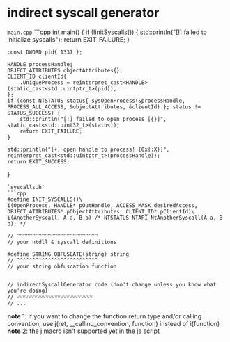 # indirect syscall generator
`main.cpp` ```cpp
int main() {
    if (!initSyscalls()) {
        std::println("[!] failed to initialize syscalls");
        return EXIT_FAILURE;
    }

    const DWORD pid{ 1337 };

    HANDLE processHandle;
    OBJECT_ATTRIBUTES objectAttributes{};
    CLIENT_ID clientId{
        .UniqueProcess = reinterpret_cast<HANDLE>(static_cast<std::uintptr_t>(pid)),
    };
    if (const NTSTATUS status{ sysOpenProcess(&processHandle, PROCESS_ALL_ACCESS, &objectAttributes, &clientId) }; status != STATUS_SUCCESS) {
        std::println("[!] failed to open process [{}]", static_cast<std::uint32_t>(status));
        return EXIT_FAILURE;
    }

    std::println("[+] open handle to process! [0x{:X}]", reinterpret_cast<std::uintptr_t>(processHandle));
    return EXIT_SUCCESS;
}
```
`syscalls.h`
```cpp
#define INIT_SYSCALLS()\
i(OpenProcess, HANDLE* pOutHandle, ACCESS_MASK desiredAccess, OBJECT_ATTRIBUTES* pObjectAttributes, CLIENT_ID* pClientId)\
i(AnotherSyscall, A a, B b) /* NTSTATUS NTAPI NtAnotherSyscall(A a, B b); */

// ^^^^^^^^^^^^^^^^^^^^^^^^^^
// your ntdll & syscall definitions

#define STRING_OBFUSCATE(string) string
// ^^^^^^^^^^^^^^^^^^^^^^^^^^
// your string obfuscation function


// indirectSyscallGenerator code (don't change unless you know what you're doing)
// ˅˅˅˅˅˅˅˅˅˅˅˅˅˅˅˅˅˅˅˅˅˅˅˅˅˅
// ...
```
**note** 1: if you want to change the function return type and/or calling convention, use j(ret, __calling_convention, function) instead of i(function)<br>
**note** 2: the j macro isn't supported yet in the js script<br>
